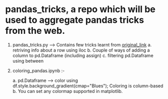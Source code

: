 # pandas_tricks, a repo which will be used to aggregate pandas tricks from the web.

1. pandas_tricks.py --> Contains few tricks learnt from [original_link](https://towardsdatascience.com/11-pandas-built-in-functions-you-should-know-1cf1783c2b9)
 a. retriving info about a row using iloc
 b. Couple of ways of adding a column to pd.Dataframe (including assign)
 c. filtering pd.Dataframe using between

 2. coloring_pandas.ipynb :- 
    
    a. pd.Dataframe --> color using df.style.background_gradient(cmap="Blues");
                        Coloring is column-based
    b. You can set any colormap supported in matplotlib.